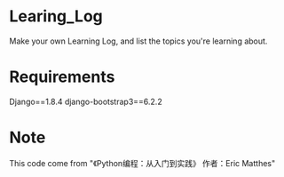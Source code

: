 # Learing_Log
Make your own Learning Log, and list the topics you're learning about.

# Requirements
Django==1.8.4
django-bootstrap3==6.2.2

# Note
This code come from "《Python编程：从入门到实践》 作者：Eric Matthes"
